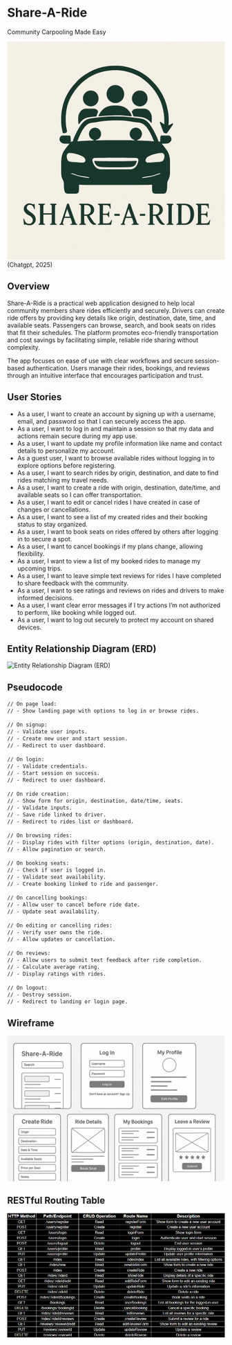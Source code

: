 # Share-A-Ride  
Community Carpooling Made Easy

![Share-A-Ride Logo](README-ASSETS/logo.png) (Chatgpt, 2025)

## Overview  
Share-A-Ride is a practical web application designed to help local community members share rides efficiently and securely. Drivers can create ride offers by providing key details like origin, destination, date, time, and available seats. Passengers can browse, search, and book seats on rides that fit their schedules. The platform promotes eco-friendly transportation and cost savings by facilitating simple, reliable ride sharing without complexity.

The app focuses on ease of use with clear workflows and secure session-based authentication. Users manage their rides, bookings, and reviews through an intuitive interface that encourages participation and trust.

## User Stories  
- As a user, I want to create an account by signing up with a username, email, and password so that I can securely access the app.  
- As a user, I want to log in and maintain a session so that my data and actions remain secure during my app use.  
- As a user, I want to update my profile information like name and contact details to personalize my account.  
- As a guest user, I want to browse available rides without logging in to explore options before registering.  
- As a user, I want to search rides by origin, destination, and date to find rides matching my travel needs.  
- As a user, I want to create a ride with origin, destination, date/time, and available seats so I can offer transportation.  
- As a user, I want to edit or cancel rides I have created in case of changes or cancellations.  
- As a user, I want to see a list of my created rides and their booking status to stay organized.  
- As a user, I want to book seats on rides offered by others after logging in to secure a spot.  
- As a user, I want to cancel bookings if my plans change, allowing flexibility.  
- As a user, I want to view a list of my booked rides to manage my upcoming trips.  
- As a user, I want to leave simple text reviews for rides I have completed to share feedback with the community.  
- As a user, I want to see ratings and reviews on rides and drivers to make informed decisions.  
- As a user, I want clear error messages if I try actions I’m not authorized to perform, like booking while logged out.  
- As a user, I want to log out securely to protect my account on shared devices.  

## Entity Relationship Diagram (ERD)

![Entity Relationship Diagram (ERD)](README-ASSETS/ERD.png)

## Pseudocode  
``` text
// On page load:
// - Show landing page with options to log in or browse rides.

// On signup:
// - Validate user inputs.
// - Create new user and start session.
// - Redirect to user dashboard.

// On login:
// - Validate credentials.
// - Start session on success.
// - Redirect to user dashboard.

// On ride creation:
// - Show form for origin, destination, date/time, seats.
// - Validate inputs.
// - Save ride linked to driver.
// - Redirect to rides list or dashboard.

// On browsing rides:
// - Display rides with filter options (origin, destination, date).
// - Allow pagination or search.

// On booking seats:
// - Check if user is logged in.
// - Validate seat availability.
// - Create booking linked to ride and passenger.

// On cancelling bookings:
// - Allow user to cancel before ride date.
// - Update seat availability.

// On editing or cancelling rides:
// - Verify user owns the ride.
// - Allow updates or cancellation.

// On reviews:
// - Allow users to submit text feedback after ride completion.
// - Calculate average rating.
// - Display ratings with rides.

// On logout:
// - Destroy session.
// - Redirect to landing or login page.
```
## Wireframe
![Website wireframe](README-ASSETS/Wireframe.png) 

## RESTful Routing Table
![RESTful Routing Table](README-ASSETS/RRT.png) 